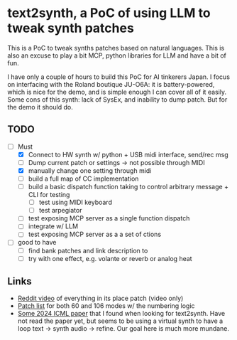 # text2synth, a PoC of using LLM to tweak synth patches

This is a PoC to tweak synths patches based on natural languages. This is also
an excuse to play a bit MCP, python libraries for LLM and have a bit of
fun.

I have only a couple of hours to build this PoC for AI tinkerers Japan.
I focus on interfacing with the Roland boutique JU-O6A: it is battery-powered,
which is nice for the demo, and is simple enough I can cover all of it easily.
Some cons of this synth: lack of SysEx, and inability to dump patch. But for the
demo it should do.

## TODO

- [ ] Must
  - [x] Connect to HW synth w/ python + USB midi interface, send/rec msg
  - [ ] Dump current patch or settings -> not possible through MIDI
  - [x] manually change one setting through midi
  - [ ] build a full map of CC implementation
  - [ ] build a basic dispatch function taking to control arbitrary message +
  CLI for testing
    - [ ] test using MIDI keyboard
    - [ ] test arpegiator
  - [ ] test exposing MCP server as a single function dispatch
  - [ ] integrate w/ LLM
  - [ ] test exposing MCP server as a a set of ctions
- [ ] good to have
  - [ ] find bank patches and link description to
  - [ ] try with one effect, e.g. volante or reverb or analog heat

## Links

- [Reddit
video](https://www.reddit.com/r/synthesizers/comments/ndmeze/everything_in_its_right_place_roland_ju06a_patch)
of everything in its place patch (video only)
- [Patch list](https://sunshine-jones.com/ju-06-ju-06a-patch-exchange/) for
both 60 and 106 modes w/ the numbering logic
- [Some 2024 ICML paper](https://ctag.media.mit.edu/) that I found when looking
  for text2synth. Have not read the paper yet, but seems to be using a virtual
synth to have a loop text -> synth audio -> refine. Our goal here is much more
mundane.
